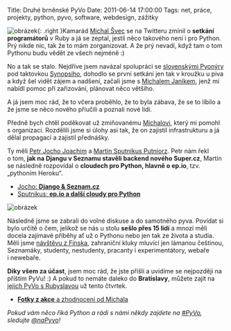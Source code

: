 Title: Druhé brněnské PyVo
Date: 2011-06-14 17:00:00
Tags: net, práce, projekty, python, pyvo, software, webdesign, zážitky

![obrázek](|filename|/images/145.jpg){: .right }Kamarád [Michal Švec](http://twitter.com/svecmichal) se na Twitteru zmínil o **setkání programátorů** v Ruby a já se zeptal, jestli něco takového není i pro Python. Prý nikde nic, tak že to mám zorganizovat. A že prý nevadí, když tam o tom Pythonu budu vědět ze všech nejméně :)

No a tak se stalo. Nejdříve jsem navázal spolupráci se [slovenskými Pyonýry](http://on.fb.me/pyoneers) pod taktovkou [Synopsiho](http://twitter.com/synopsi), dohodlo se první setkání jen tak v kroužku u piva a když šel vidět zájem a nadšení, začali jsme s [Michalem Janíkem](https://twitter.com/michaljanik), jenž mi nabídl pomoc při zařizování, plánovat něco většího.

A já jsem moc rád, že to včera proběhlo, že to byla zábava, že se to líbilo a že jsme se něco nového přiučili a poznali nové lidi.

Předně bych chtěl poděkovat už zmiňovanému [Michalovi](http://www.michaljanik.cz/), který mi pomohl s organizací. Rozdělili jsme si úlohy asi tak, že on zajistil infrastrukturu a já dělal propagaci a zajistil přednášky.

Ty měli [Petr Jocho Joachim](https://twitter.com/jochocz) a [Martin Sputnikus Putniorz](https://twitter.com/sputnikus). Petr nám řekl o tom, **jak na Djangu v Seznamu stavěli backend nového Super.cz**, Martin se následně rozpovídal o **cloudech pro Python, hlavně o ep.io**, tzv. „pythoním Heroku“.

-   [Jocho: **Django & Seznam.cz**](https://docs.google.com/present/view?id=dd9dv3df_29fx5hp4db)
-   [Sputnikus: **ep.io a další cloudy pro Python**](http://prezi.com/sgokjfuweg5z/python-in-da-cloud/)

![obrázek](|filename|/images/146.jpg)

Následně jsme se zabrali do volné diskuse a do samotného pyva. Povídat si bylo určitě o čem, jelikož se nás u stolu **sešlo přes 15 lidí** a mnozí měli docela zajímavé příběhy ať už o Pythonu nebo jen tak ze života a studia. Měli jsme [návštěvu z Finska](https://twitter.com/encukou), zahraniční kluky mluvící jen lámanou češtinou, Seznamáky, studenty, nestudenty, pracanty i experimentátory, webaře i newebaře.

**Díky všem za účast**, jsem moc rád, že jste přišli a uvidíme se nejpozději na příštím PyVu! :) A pokud to nemáte daleko do **Bratislavy**, můžete zajít na [jejich PyVo s Rubyslavou](https://www.facebook.com/event.php?eid=123649324382915) už tento čtvrtek.

-   [**Fotky z akce** a zhodnocení od Michala](http://www.michaljanik.cz/pyvo-cerven)

*Pokud vám něco říká Python a rádi s námi někdy zajdete na [\#PyVo](https://search.twitter.com/search?q=pyvo), sledujte [@naPyvo](https://twitter.com/napyvo)!*